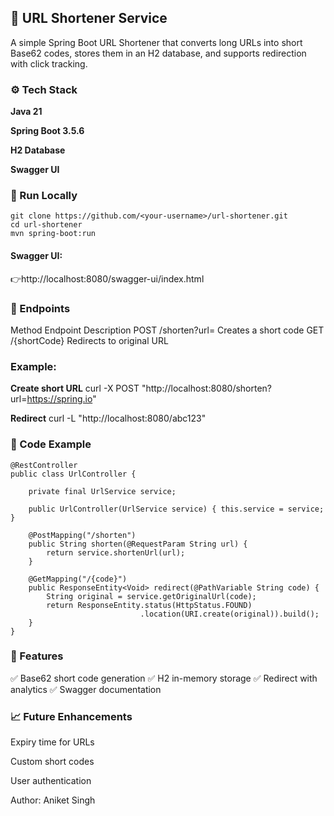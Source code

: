 ## 🔗 URL Shortener Service

A simple Spring Boot URL Shortener that converts long URLs into short Base62 codes, stores them in an H2 database, and supports redirection with click tracking.

### ⚙️ Tech Stack

**Java 21**

**Spring Boot 3.5.6**

**H2 Database**

**Swagger UI**

### 🚀 Run Locally
```
git clone https://github.com/<your-username>/url-shortener.git
cd url-shortener
mvn spring-boot:run
```


#### Swagger UI:
👉http://localhost:8080/swagger-ui/index.html

### 🧩 Endpoints
Method	Endpoint	Description
POST	/shorten?url=<longUrl>	Creates a short code
GET	/{shortCode}	Redirects to original URL

### Example:

**Create short URL**
curl -X POST "http://localhost:8080/shorten?url=https://spring.io"

**Redirect**
curl -L "http://localhost:8080/abc123"

### 🧠 Code Example
```
@RestController
public class UrlController {

    private final UrlService service;

    public UrlController(UrlService service) { this.service = service; }

    @PostMapping("/shorten")
    public String shorten(@RequestParam String url) {
        return service.shortenUrl(url);
    }

    @GetMapping("/{code}")
    public ResponseEntity<Void> redirect(@PathVariable String code) {
        String original = service.getOriginalUrl(code);
        return ResponseEntity.status(HttpStatus.FOUND)
                             .location(URI.create(original)).build();
    }
}
```

### 🧾 Features

✅ Base62 short code generation
✅ H2 in-memory storage
✅ Redirect with analytics
✅ Swagger documentation

### 📈 Future Enhancements

Expiry time for URLs

Custom short codes

User authentication

Author: Aniket Singh
